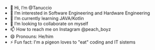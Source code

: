 - 👋 Hi, I’m @Tanuccio
- 👀 I’m interested in Software Engineering and Hardware Engineering
- 🌱 I’m currently learning JAVA/Kotlin
- 💞️ I’m looking to collaborate on myself
- 📫 How to reach me on Instagram @peach_boyz
- 😄 Pronouns: He/him
- ⚡ Fun fact: I'm a pigeon loves to "eat" coding and IT sistems

<!---
Tanuccio/Tanuccio is a ✨ special ✨ repository because its `README.md` (this file) appears on your GitHub profile.
You can click the Preview link to take a look at your changes.
--->
